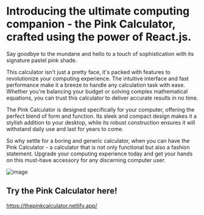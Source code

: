 # Introducing the ultimate computing companion - the Pink Calculator, crafted using the power of React.js. 
Say goodbye to the mundane and hello to a touch of sophistication with its signature pastel pink shade.

This calculator isn't just a pretty face, it's packed with features to revolutionize your computing experience. The intuitive interface and fast performance make it a breeze to handle any calculation task with ease. Whether you're balancing your budget or solving complex mathematical equations, you can trust this calculator to deliver accurate results in no time.

The Pink Calculator is designed specifically for your computer, offering the perfect blend of form and function. Its sleek and compact design makes it a stylish addition to your desktop, while its robust construction ensures it will withstand daily use and last for years to come.

So why settle for a boring and generic calculator, when you can have the Pink Calculator - a calculator that is not only functional but also a fashion statement. Upgrade your computing experience today and get your hands on this must-have accessory for any discerning computer user.

![image](https://user-images.githubusercontent.com/43397999/222931662-736ae8f8-3e37-44d0-83f4-b996a8fe93b5.png)

## Try the Pink Calculator here!
https://thepinkcalculator.netlify.app/
